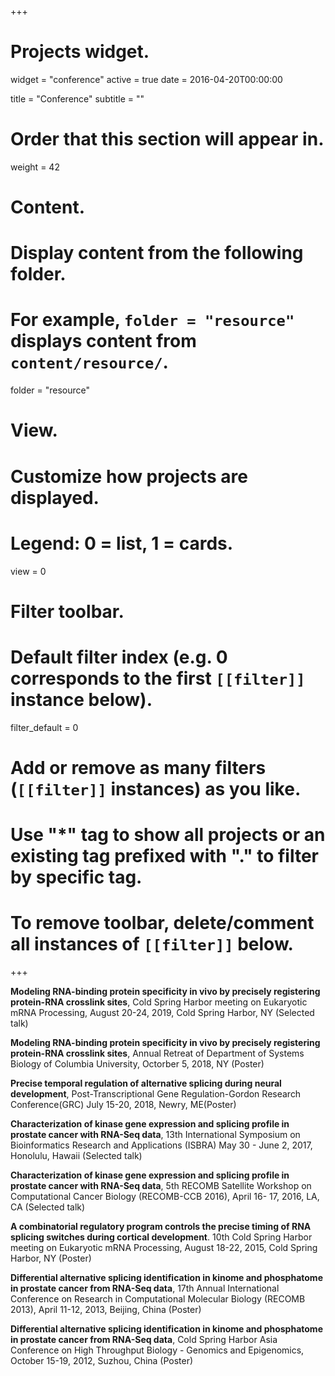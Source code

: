 +++
# Projects widget.
widget = "conference"
active = true
date = 2016-04-20T00:00:00

title = "Conference"
subtitle = ""

# Order that this section will appear in.
weight = 42

# Content.
# Display content from the following folder.
# For example, `folder = "resource"` displays content from `content/resource/`.
folder = "resource"

# View.
# Customize how projects are displayed.
# Legend: 0 = list, 1 = cards.
view = 0

# Filter toolbar.

# Default filter index (e.g. 0 corresponds to the first `[[filter]]` instance below).
filter_default = 0

# Add or remove as many filters (`[[filter]]` instances) as you like.
# Use "*" tag to show all projects or an existing tag prefixed with "." to filter by specific tag.
# To remove toolbar, delete/comment all instances of `[[filter]]` below.

+++

**Modeling RNA-binding protein specificity in vivo by precisely registering protein-RNA crosslink sites**,
Cold Spring Harbor meeting on Eukaryotic mRNA Processing, August 20-24,
2019, Cold Spring Harbor, NY (Selected talk)<br />

**Modeling RNA-binding protein specificity in vivo by precisely registering protein-RNA crosslink sites**,
Annual Retreat of Department of Systems Biology of Columbia University, Octorber 5,
2018, NY (Poster)<br />

**Precise temporal regulation of alternative splicing during neural development**,
Post-Transcriptional Gene Regulation-Gordon Research Conference(GRC) July 15-20, 2018, Newry, ME(Poster)<br />

**Characterization of kinase gene expression and
splicing profile in prostate cancer with RNA-Seq data**, 13th International
Symposium on Bioinformatics Research and Applications (ISBRA) May 30 -
June 2, 2017, Honolulu, Hawaii (Selected talk)<br />

**Characterization of kinase gene expression and
splicing profile in prostate cancer with RNA-Seq data**, 5th RECOMB Satellite
Workshop on Computational Cancer Biology (RECOMB-CCB 2016), April 16-
17, 2016, LA, CA (Selected talk)<br />

**A combinatorial regulatory program controls the
precise timing of RNA splicing switches during cortical development**. 10th
Cold Spring Harbor meeting on Eukaryotic mRNA Processing, August 18-22,
2015, Cold Spring Harbor, NY (Poster)<br />

**Differential alternative splicing identification in
kinome and phosphatome in prostate cancer from RNA-Seq data**, 17th
Annual International Conference on Research in Computational Molecular
Biology (RECOMB 2013), April 11-12, 2013, Beijing, China (Poster)<br />

**Differential alternative splicing identification in
kinome and phosphatome in prostate cancer from RNA-Seq data**, Cold
Spring Harbor Asia Conference on High Throughput Biology - Genomics and
Epigenomics, October 15-19, 2012, Suzhou, China (Poster)<br />

